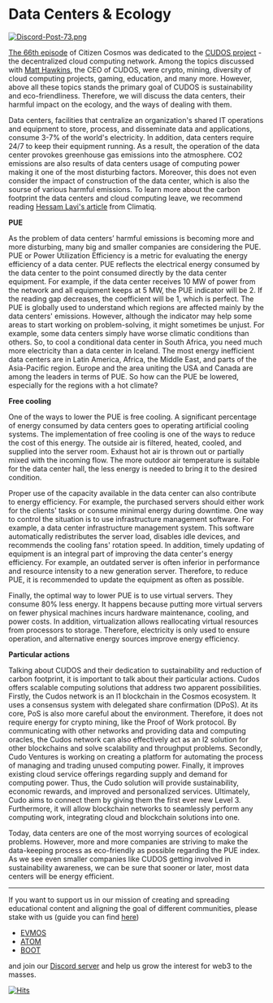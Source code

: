 # Data Centers & Ecology #

[![Discord-Post-73.png](https://i.postimg.cc/J0CNTcg9/Discord-Post-73.png)](https://postimg.cc/ft5SyXMK)

[The 66th episode](https://www.citizencosmos.space/cudos) of Citizen Cosmos was dedicated to the [CUDOS project](https://www.cudos.org/) - the decentralized cloud computing network. Among the topics discussed with [Matt Hawkins](https://twitter.com/hawkinstech?lang=en), the CEO of CUDOS, were crypto, mining, diversity of cloud computing projects, gaming, education, and many more. However, above all these topics stands the primary goal of CUDOS is sustainability and eco-friendliness. Therefore, we will discuss the data centers, their harmful impact on the ecology, and the ways of dealing with them. 

Data centers, facilities that centralize an organization's shared IT operations and equipment to store, process, and disseminate data and applications, consume 3-7% of the world's electricity. In addition, data centers require 24/7 to keep their equipment running. As a result, the operation of the data center provokes greenhouse gas emissions into the atmosphere. CO2 emissions are also results of data centers usage of computing power making it one of the most disturbing factors. Moreover, this does not even consider the impact of construction of the data center, which is also the sourse of various harmful emissions. To learn more about the carbon footprint the data centers and cloud computing leave, we recommend reading [Hessam Lavi's article](https://www.climatiq.io/blog/measure-greenhouse-gas-emissions-carbon-data-centres-cloud-computing) from Climatiq. 

**PUE** 

As the problem of data centers’ harmful emissions is becoming more and more disturbing, many big and smaller companies are considering the PUE. PUE or Power Utilization Efficiency is a metric for evaluating the energy efficiency of a data center. PUE reflects the electrical energy consumed by the data center to the point consumed directly by the data center equipment. For example, if the data center receives 10 MW of power from the network and all equipment keeps at 5 MW, the PUE indicator will be 2. If the reading gap decreases, the coefficient will be 1, which is perfect. The PUE is globally used to understand which regions are affected mainly by the data centers' emissions. However, although the indicator may help some areas to start working on problem-solving, it might sometimes be unjust. For example, some data centers simply have worse climatic conditions than others. So, to cool a conditional data center in South Africa, you need much more electricity than a data center in Iceland. The most energy inefficient data centers are in Latin America, Africa, the Middle East, and parts of the Asia-Pacific region. Europe and the area uniting the USA and Canada are among the leaders in terms of PUE. So how can the PUE be lowered, especially for the regions with a hot climate? 

**Free cooling**

One of the ways to lower the PUE is free cooling. A significant percentage of energy consumed by data centers goes to operating artificial cooling systems. The implementation of free cooling is one of the ways to reduce the cost of this energy. The outside air is filtered, heated, cooled, and supplied into the server room. Exhaust hot air is thrown out or partially mixed with the incoming flow. The more outdoor air temperature is suitable for the data center hall, the less energy is needed to bring it to the desired condition.

Proper use of the capacity available in the data center can also contribute to energy efficiency. For example, the purchased servers should either work for the clients' tasks or consume minimal energy during downtime. One way to control the situation is to use infrastructure management software. For example, a data center infrastructure management system. This software automatically redistributes the server load, disables idle devices, and recommends the cooling fans' rotation speed. In addition, timely updating of equipment is an integral part of improving the data center's energy efficiency. For example, an outdated server is often inferior in performance and resource intensity to a new generation server. Therefore, to reduce PUE, it is recommended to update the equipment as often as possible. 

Finally, the optimal way to lower PUE is to use virtual servers. They consume 80% less energy. It happens because putting more virtual servers on fewer physical machines incurs hardware maintenance, cooling, and power costs. In addition, virtualization allows reallocating virtual resources from processors to storage. Therefore, electricity is only used to ensure operation, and alternative energy sources improve energy efficiency. 

**Particular actions**

Talking about CUDOS and their dedication to sustainability and reduction of carbon footprint, it is important to talk about their particular actions. Cudos offers scalable computing solutions that address two apparent possibilities. Firstly, the Cudos network is an l1 blockchain in the Cosmos ecosystem. It uses a consensus system with delegated share confirmation (DPoS). At its core, PoS is also more careful about the environment. Therefore, it does not require energy for crypto mining, like the Proof of Work protocol. By communicating with other networks and providing data and computing oracles, the Cudos network can also effectively act as an l2 solution for other blockchains and solve scalability and throughput problems. Secondly, Cudo Ventures is working on creating a platform for automating the process of managing and trading unused computing power. Finally, it improves existing cloud service offerings regarding supply and demand for computing power. Thus, the Cudo solution will provide sustainability, economic rewards, and improved and personalized services. Ultimately, Cudo aims to connect them by giving them the first ever new Level 3. Furthermore, it will allow blockchain networks to seamlessly perform any computing work, integrating cloud and blockchain solutions into one. 

Today, data centers are one of the most worrying sources of ecological problems. However, more and more companies are striving to make the data-keeping process as eco-friendly as possible regarding the PUE index. As we see even smaller companies like CUDOS getting involved in sustainability awareness, we can be sure that sooner or later, most data centers will be energy efficient. 

----------

If you want to support us in our mission of creating and spreading educational content and aligning the goal of different communities, please stake with us (guide you can find [here](https://www.citizencosmos.space/staking)) 
- [EVMOS](https://www.mintscan.io/evmos/validators/evmosvaloper1mtwvpdd57gpkyejd566s24afr9zm5ryq8gwpvj) 
- [ATOM](https://www.mintscan.io/cosmos/validators/cosmosvaloper1e859xaue4k2jzqw20cv6l7p3tmc378pc3k8g2u) 
- [BOOT](https://cyb.ai/network/bostrom/hero/bostromvaloper1f7nx65pmayfenpfwzwaamwas4ygmvalqj6dz5r)

and join our [Discord server](https://discord.gg/kJaG3EucCX) and help us grow the interest for web3 to the masses.


[![Hits](https://hits.seeyoufarm.com/api/count/incr/badge.svg?url=https%3A%2F%2Fcitizen-cosmos.github.io%2Fblog%2EVMOSsmart-contracts.html&count_bg=%2379C83D&title_bg=%23555555&icon=&icon_color=%23E7E7E7&title=hits&edge_flat=false)](https://hits.seeyoufarm.com) 
